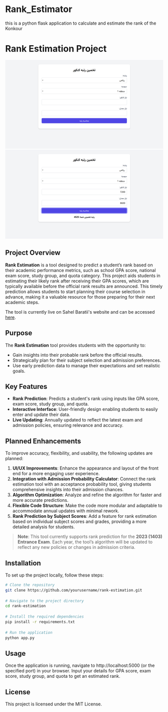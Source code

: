 # Rank_Estimator
this is a python flask application to calculate and estimate the rank of the Konkour  
# Rank Estimation Project

![main screenshot](https://github.com/salehmhosseini/Rank_Estimator/blob/main/screenshots/main.png)
![result screenshot](https://github.com/salehmhosseini/Rank_Estimator/blob/main/screenshots/result.png)

## Project Overview

**Rank Estimation** is a tool designed to predict a student’s rank based on their academic performance metrics, such as school GPA score, national exam score, study group, and quota category. This project aids students in estimating their likely rank after receiving their GPA scores, which are typically available before the official rank results are announced. This timely prediction allows students to start planning their course selection in advance, making it a valuable resource for those preparing for their next academic steps.

The tool is currently live on Sahel Baratii's website and can be accessed [here](https://sahelbaratii.com/takhmin-rotbeh/).

## Purpose

The **Rank Estimation** tool provides students with the opportunity to:
- Gain insights into their probable rank before the official results.
- Strategically plan for their subject selection and admission preferences.
- Use early prediction data to manage their expectations and set realistic goals.

## Key Features

- **Rank Prediction**: Predicts a student's rank using inputs like GPA score, exam score, study group, and quota.
- **Interactive Interface**: User-friendly design enabling students to easily enter and update their data.
- **Live Updating**: Annually updated to reflect the latest exam and admission policies, ensuring relevance and accuracy.

## Planned Enhancements

To improve accuracy, flexibility, and usability, the following updates are planned:

1. **UI/UX Improvements**: Enhance the appearance and layout of the front end for a more engaging user experience.
2. **Integration with Admission Probability Calculator**: Connect the rank estimation tool with an acceptance probability tool, giving students comprehensive insights into their admission chances.
3. **Algorithm Optimization**: Analyze and refine the algorithm for faster and more accurate predictions.
4. **Flexible Code Structure**: Make the code more modular and adaptable to accommodate annual updates with minimal rework.
5. **Rank Prediction by Subject Scores**: Add a feature for rank estimation based on individual subject scores and grades, providing a more detailed analysis for students.

> **Note**: This tool currently supports rank prediction for the **2023 (1403) Entrance Exam**. Each year, the tool’s algorithm will be updated to reflect any new policies or changes in admission criteria.

## Installation

To set up the project locally, follow these steps:

```bash
# Clone the repository
git clone https://github.com/yourusername/rank-estimation.git

# Navigate to the project directory
cd rank-estimation

# Install the required dependencies
pip install -r requirements.txt

# Run the application
python app.py
```
## Usage
Once the application is running, navigate to http://localhost:5000 (or the specified port) in your browser. Input your details for GPA score, exam score, study group, and quota to get an estimated rank.

## License
This project is licensed under the MIT License.
